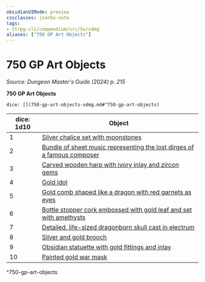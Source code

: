 ```yaml
---
obsidianUIMode: preview
cssclasses: json5e-note
tags:
- ttrpg-cli/compendium/src/5e/xdmg
aliases: ["750 GP Art Objects"]
---
```

# 750 GP Art Objects
*Source: Dungeon Master's Guide (2024) p. 215* 

**750 GP Art Objects**

`dice: [](750-gp-art-objects-xdmg.md#^750-gp-art-objects)`

| dice: 1d10 | Object |
|------------|--------|
| 1 | [Silver chalice set with moonstones](silver-chalice-set-with-moonstones-xdmg.md) |
| 2 | [Bundle of sheet music representing the lost dirges of a famous composer](bundle-of-sheet-music-representing-the-lost-dirges-of-a-famous-composer-xdmg.md) |
| 3 | [Carved wooden harp with ivory inlay and zircon gems](carved-wooden-harp-with-ivory-inlay-and-zircon-gems-xdmg.md) |
| 4 | [Gold idol](gold-idol-xdmg.md) |
| 5 | [Gold comb shaped like a dragon with red garnets as eyes](gold-comb-shaped-like-a-dragon-with-red-garnets-as-eyes-xdmg.md) |
| 6 | [Bottle stopper cork embossed with gold leaf and set with amethysts](bottle-stopper-cork-embossed-with-gold-leaf-and-set-with-amethysts-xdmg.md) |
| 7 | [Detailed, life-sized dragonborn skull cast in electrum](detailed-life-sized-dragonborn-skull-cast-in-electrum-xdmg.md) |
| 8 | [Silver and gold brooch](silver-and-gold-brooch-xdmg.md) |
| 9 | [Obsidian statuette with gold fittings and inlay](obsidian-statuette-with-gold-fittings-and-inlay-xdmg.md) |
| 10 | [Painted gold war mask](painted-gold-war-mask-xdmg.md) |
^750-gp-art-objects